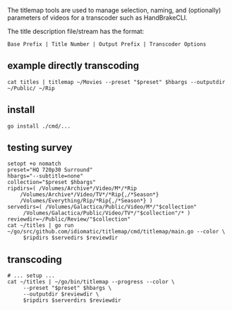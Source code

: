 The titlemap tools are used to manage selection, naming, and (optionally)
parameters of videos for a transcoder such as HandBrakeCLI.

The title description file/stream has the format:

    Base Prefix | Title Number | Output Prefix | Transcoder Options

## example directly transcoding

    cat titles | titlemap ~/Movies --preset "$preset" $hbargs --outputdir ~/Public/ ~/Rip

## install

	go install ./cmd/...

## testing survey

	setopt +o nomatch
	preset="HQ 720p30 Surround"
	hbargs="--subtitle=none"
	collection="$preset $hbargs"
	ripdirs=( /Volumes/Archive*/Video/M*/*Rip
		/Volumes/Archive*/Video/TV*/*Rip{,/*Season*}
		/Volumes/Everything/Rip/*Rip{,/*Season*} )
	servedirs=( /Volumes/Galactica/Public/Video/M*/"$collection"
		 /Volumes/Galactica/Public/Video/TV*/"$collection"/* )
	reviewdir=~/Public/Review/"$collection"
	cat ~/titles | go run ~/go/src/github.com/idiomatic/titlemap/cmd/titlemap/main.go --color \
		 $ripdirs $servedirs $reviewdir

## transcoding

	# ... setup ...
    cat ~/titles | ~/go/bin/titlemap --progress --color \
		 --preset "$preset" $hbargs \
		 --outputdir $reviewdir \
	     $ripdirs $serverdirs $reviewdir
